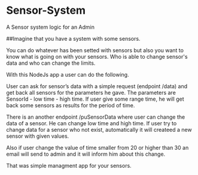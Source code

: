 # Sensor-System
A Sensor system logic for an Admin

##Imagine that you have a system with some sensors.

You can do whatever has been setted with sensors but also you want to know what is going on with your sensors. Who is able to change sensor's data and who can change the limits.

With this NodeJs app a user can do the following.

User can ask for sensor’s data with a simple request (endpoint /data) and get back all sensors for the parameters he gave. The parameters are SensorId - low time - high time. If user give some range time, he will get back some sensors as results for the period of time.

There is an another endpoint /puSensorData where user can change the data of a sensor. He can change low time and high time.
If user try to change data for a sensor who not exist, automatically it will createed a new sensor with given values.

Also if user change the value of time smaller from 20 or higher than 30 an email will send to admin and it will inform him about this change.

That was simple managment app for your sensors.
